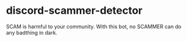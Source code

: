 # discord-scammer-detector

SCAM is harmful to your community.
With this bot, no SCAMMER can do any badthing in dark.

